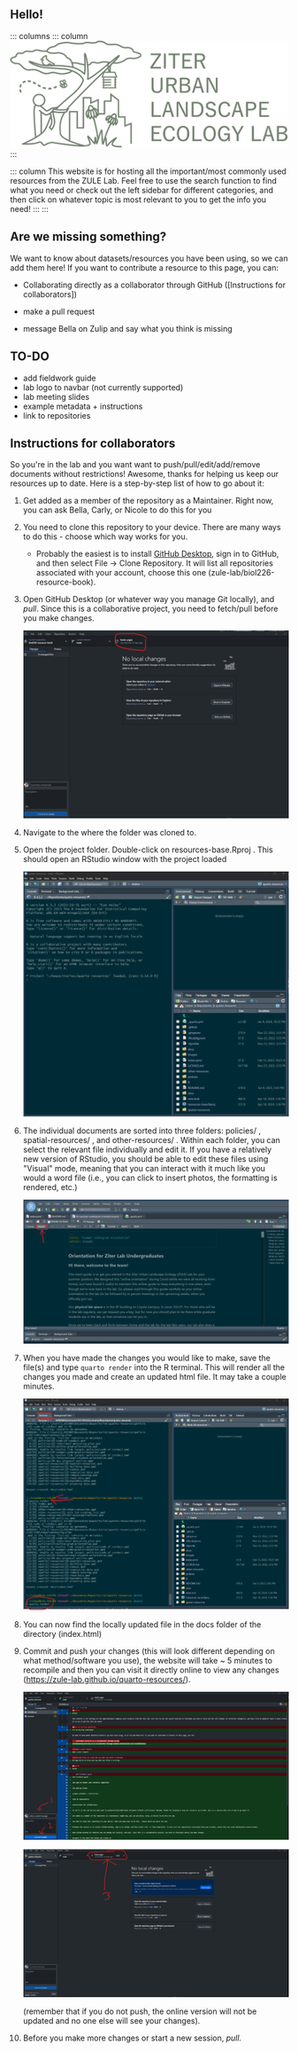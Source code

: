 ## Hello!

::: columns
::: column
![](imgs/ZULE_logo_green_name.png)
:::

::: column
This website is for hosting all the important/most commonly used resources from the ZULE Lab. Feel free to use the search function to find what you need or check out the left sidebar for different categories, and then click on whatever topic is most relevant to you to get the info you need!
:::
:::

## Are we missing something?

We want to know about datasets/resources you have been using, so we can add them here! If you want to contribute a resource to this page, you can:

-   Collaborating directly as a collaborator through GitHub ([Instructions for collaborators])

-   make a pull request

-   message Bella on Zulip and say what you think is missing

## TO-DO

-   add fieldwork guide
-   lab logo to navbar (not currently supported)
-   lab meeting slides
-   example metadata + instructions
-   link to repositories

## Instructions for collaborators

So you're in the lab and you want want to push/pull/edit/add/remove documents without restrictions! Awesome, thanks for helping us keep our resources up to date. Here is a step-by-step list of how to go about it:

1.  Get added as a member of the repository as a Maintainer. Right now, you can ask Bella, Carly, or Nicole to do this for you

2.  You need to clone this repository to your device. There are many ways to do this - choose which way works for you.

    -   Probably the easiest is to install [GitHub Desktop](https://desktop.github.com/), sign in to GitHub, and then select File -\> Clone Repository. It will list all repositories associated with your account, choose this one (zule-lab/biol226-resource-book).

3.  Open GitHub Desktop (or whatever way you manage Git locally), and *pull*. Since this is a collaborative project, you need to fetch/pull before you make changes.

    ![](imgs/pull.png)

4.  Navigate to the where the folder was cloned to.

5.  Open the project folder. Double-click on resources-base.Rproj . This should open an RStudio window with the project loaded

    ![](imgs/project.png)

6.  The individual documents are sorted into three folders: policies/ , spatial-resources/ , and other-resources/ . Within each folder, you can select the relevant file individually and edit it. If you have a relatively new version of RStudio, you should be able to edit these files using "Visual" mode, meaning that you can interact with it much like you would a word file (i.e., you can click to insert photos, the formatting is rendered, etc.)

    ![](imgs/visual.png)

7.  When you have made the changes you would like to make, save the file(s) and type `quarto render` into the R terminal. This will render all the changes you made and create an updated html file. It may take a couple minutes.

    ![](imgs/render.png)

8.  You can now find the locally updated file in the docs folder of the directory (index.html)

9.  Commit and push your changes (this will look different depending on what method/software you use), the website will take \~ 5 minutes to recompile and then you can visit it directly online to view any changes (<https://zule-lab.github.io/quarto-resources/>).

    ![](imgs/commit.png)

    ![](imgs/push.png)

    (remember that if you do not push, the online version will not be updated and no one else will see your changes).

10. Before you make more changes or start a new session, *pull.*
